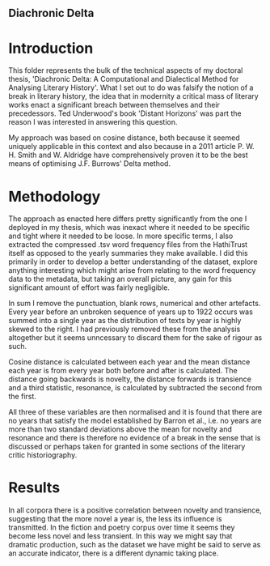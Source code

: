 ## Diachronic Delta

# Introduction

This folder represents the bulk of the technical aspects of my doctoral thesis, 'Diachronic Delta: A Computational and Dialectical Method for Analysing Literary History'. What I set out to do was falsify the notion of a break in literary history, the idea that in modernity a critical mass of literary works enact a significant breach between themselves and their precedessors. Ted Underwood's book 'Distant Horizons' was part the reason I was interested in answering this question.

My approach was based on cosine distance, both because it seemed uniquely applicable in this context and also because in a 2011 article P. W. H. Smith and W. Aldridge have comprehensively proven it to be the best means of optimising J.F. Burrows' Delta method.

# Methodology

The approach as enacted here differs pretty significantly from the one I deployed in my thesis, which was inexact where it needed to be specific and tight where it needed to be loose. In more specific terms, I also extracted the compressed .tsv word frequency files from the HathiTrust itself as opposed to the yearly summaries they make available. I did this primarily in order to develop a better understanding of the dataset, explore anything interesting which might arise from relating to the word frequency data to the metadata, but taking an overall picture, any gain for this significant amount of effort was fairly negligible.

In sum I remove the punctuation, blank rows, numerical and other artefacts. Every year before an unbroken sequence of years up to 1922 occurs was summed into a single year as the distribution of texts by year is highly skewed to the right. I had previously removed these from the analysis altogether but it seems unncessary to discard them for the sake of rigour as such.

Cosine distance is calculated between each year and the mean distance each year is from every year both before and after is calculated. The distance going backwards is novelty, the distance forwards is transience and a third statistic, resonance, is calculated by subtracted the second from the first.

All three of these variables are then normalised and it is found that there are no years that satisfy the model established by Barron et al., i.e. no years are more than two standard deviations above the mean for novelty and resonance and there is therefore no evidence of a break in the sense that is discussed or perhaps taken for granted in some sections of the literary critic historiography.

# Results

In all corpora there is a positive correlation between novelty and transience, suggesting that the more novel a year is, the less its influence is transmitted. In the fiction and poetry corpus over time it seems they become less novel and less transient. In this way we might say that dramatic production, such as the dataset we have might be said to serve as an accurate indicator, there is a different dynamic taking place.















